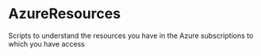 # AzureResources
Scripts to understand the resources you have in the Azure subscriptions to which you have access
